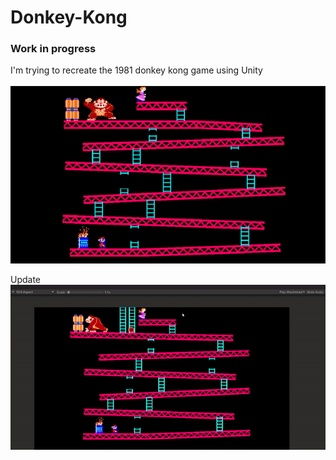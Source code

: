 # Donkey-Kong

<h3>Work in progress</h3>
<span>I'm trying to recreate the 1981 donkey kong game using Unity</span> <br> <br>

<img src="preview.gif" alt="preview">

<span>Update</span><br>
<img src="preview2.gif" alt="update">